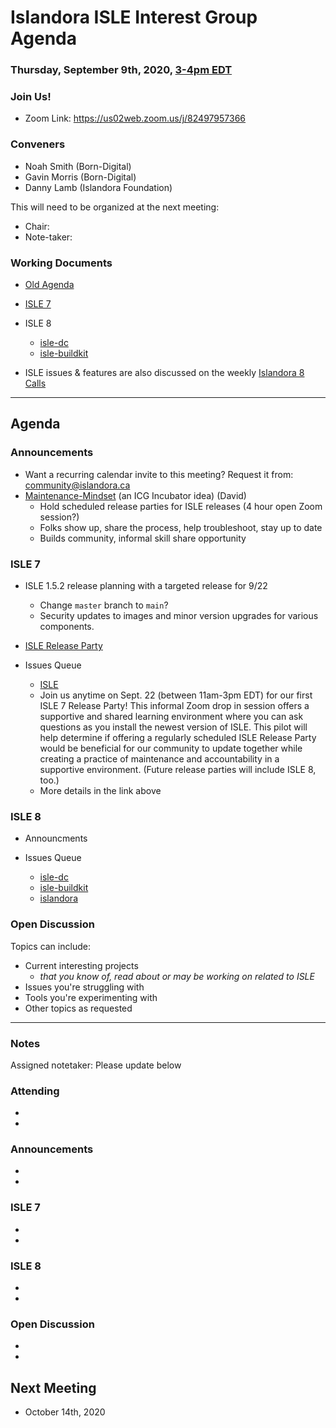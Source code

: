 # Islandora ISLE Interest Group Agenda
### Thursday, September 9th, 2020, [3-4pm EDT](http://www.thetimezoneconverter.com/?t=1%20pm&tz=Toronto&)

### Join Us!
* Zoom Link: https://us02web.zoom.us/j/82497957366

### Conveners
* Noah Smith (Born-Digital)
* Gavin Morris (Born-Digital)
* Danny Lamb (Islandora Foundation)

This will need to be organized at the next meeting:

* Chair:
* Note-taker:

### Working Documents

* [Old Agenda](https://docs.google.com/document/d/1QZH-JFfroIA8NUFJu2NDwbmKV6ygCY7SjW001g8FeOU/edit#heading=h.7830nr7tkzrn)

* [ISLE 7](https://github.com/Islandora-Collaboration-Group/ISLE)

* ISLE 8
  * [isle-dc](https://github.com/Islandora-Devops/isle-dc)
  * [isle-buildkit](https://github.com/Islandora-Devops/isle-buildkit)

* ISLE issues & features are also discussed on the weekly [Islandora 8 Calls](https://github.com/Islandora/documentation/wiki/2020)

---

## Agenda

### Announcements

* Want a recurring calendar invite to this meeting? Request it from: community@islandora.ca
* [Maintenance-Mindset](https://docs.google.com/document/d/1IxBKQ_sp6bMK4oZxYdImGeIPEuX-qkzKFW57pzTCG7s/edit#) (an ICG Incubator idea) (David)
  * Hold scheduled release parties for ISLE releases (4 hour open Zoom session?)
  * Folks show up, share the process, help troubleshoot, stay up to date
  * Builds community, informal skill share opportunity

### ISLE 7

* ISLE 1.5.2 release planning with a targeted release for 9/22
  * Change `master` branch to `main`?
  * Security updates to images and minor version upgrades for various components.

* [ISLE Release Party](https://groups.google.com/g/islandora/c/WfaKCDaqVis)

* Issues Queue
  * [ISLE](https://github.com/Islandora-Collaboration-Group/ISLE/issues)
  * Join us anytime on Sept. 22 (between 11am-3pm EDT) for our first ISLE 7 Release Party! This informal Zoom drop in session offers a supportive and shared learning environment where you can ask questions as you install the newest version of ISLE. This pilot will help determine if offering a regularly scheduled ISLE Release Party would be beneficial for our community to update together while creating a practice of maintenance and accountability in a supportive environment. (Future release parties will include ISLE 8, too.)
  * More details in the link above

### ISLE 8

* Announcments

* Issues Queue
  * [isle-dc](https://github.com/Islandora-Devops/isle-dc/issues)
  * [isle-buildkit](https://github.com/Islandora-Devops/isle-buildkit/issues)
  * [islandora](https://github.com/Islandora/documentation/issues)

### Open Discussion

Topics can include:

* Current interesting projects
  * _that you know of, read about or may be working on related to ISLE_
* Issues you're struggling with
* Tools you're experimenting with
* Other topics as requested

---

### Notes

Assigned notetaker: Please update below

### Attending

*
*

### Announcements

*
*

### ISLE 7

*
*

### ISLE 8

*
*

### Open Discussion

*
*

## Next Meeting

* October 14th, 2020
